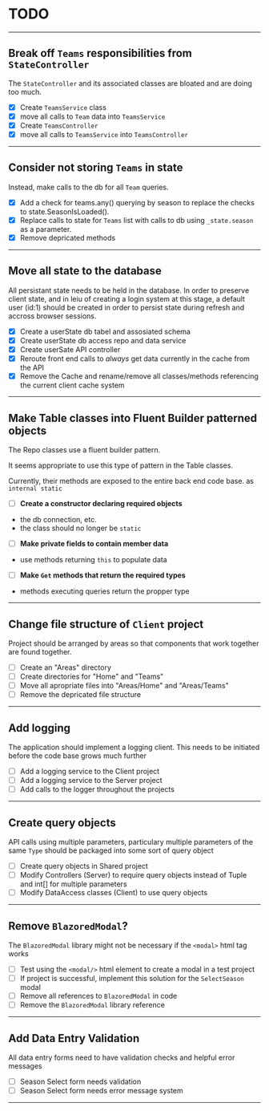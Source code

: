 # TODO

---

## Break off `Teams` responsibilities from `StateController`

The `StateController` and its associated classes are bloated and are doing too much.

- [x] Create `TeamsService` class
- [x] move all calls to `Team` data into `TeamsService`
- [x] Create `TeamsController`
- [x] move all calls to `TeamsService` into `TeamsController`

---

## Consider not storing `Teams` in state

Instead, make calls to the db for all `Team` queries.

- [X] Add a check for teams.any() querying by season to replace the checks to state.SeasonIsLoaded().
- [X] Replace calls to state for `Teams` list with calls to db using `_state.season` as a parameter.
- [X] Remove depricated methods

---

## Move all state to the database

All persistant state needs to be held in the database. In order to preserve client state, and in leiu of creating a login system at this stage, a default user (id:1) should be created in order to persist state during refresh and accross browser sessions.

- [x] Create a userState db tabel and assosiated schema
- [x] Create userState db access repo and data service
- [x] Create userSate API controller
- [x] Reroute front end calls to *always* get data currently in the cache from the API
- [x] Remove the Cache and rename/remove all classes/methods referencing the current client cache system

---

## Make Table classes into Fluent Builder patterned objects

The Repo classes use a fluent builder pattern.

It seems appropriate to use this type of pattern in the Table classes.

Currently, their methods are exposed to the entire back end code base. as `internal static`

- [ ] **Create a constructor declaring required objects**
- the db connection, etc.
- the class should no longer be `static`

- [ ] **Make private fields to contain member data**
- use methods returning `this` to populate data

- [ ] **Make `Get` methods that return the required types**
- methods executing queries return the propper type

---

## Change file structure of `Client` project

Project should be arranged by areas so that components that work together are found together.

- [ ] Create an "Areas" directory
- [ ] Create directories for "Home" and "Teams"
- [ ] Move all apropriate files into "Areas/Home" and "Areas/Teams"
- [ ] Remove the depricated file structure
  
 ---

## Add logging

The application should implement a logging client. This needs to be initiated before the code base grows much further

- [ ] Add a logging service to the Client project
- [ ] Add a logging service to the Server project
- [ ] Add calls to the logger throughout the projects

---

## Create query objects

API calls using multiple parameters, particulary multiple parameters of the same `Type` should be packaged into some sort of query object

- [ ] Create query objects in Shared project
- [ ] Modify Controllers (Server) to require query objects instead of Tuple and int[] for multiple parameters
- [ ] Modify DataAccess classes (Client) to use query objects

---

## Remove `BlazoredModal`?

The `BlazoredModal` library might not be necessary if the `<modal>` html tag works

- [ ] Test using the `<modal/>` html element to create a modal in a test project
- [ ] If project is successful, implement this solution for the `SelectSeason` modal
- [ ] Remove all references to `BlazoredModal` in code
- [ ] Remove the `BlazoredModal` library reference

---

## Add Data Entry Validation

All data entry forms need to have validation checks and helpful error messages

- [ ] Season Select form needs validation
- [ ] Season Select form needs error message system

---
